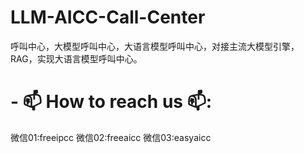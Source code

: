 # LLM-AICC-Call-Center
呼叫中心，大模型呼叫中心，大语言模型呼叫中心，对接主流大模型引擎，RAG，实现大语言模型呼叫中心。

# - 📫 How to reach us 📫:
微信01:freeipcc
微信02:freeaicc
微信03:easyaicc


